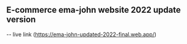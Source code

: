 ## E-commerce ema-john website 2022 update version 

-- live link (https://ema-john-updated-2022-final.web.app/)